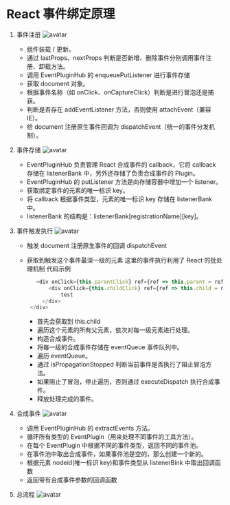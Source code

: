 # React 事件绑定原理

1. 事件注册
   ![avatar](../assets/react-event1.png)

   - 组件装载 / 更新。
   - 通过 lastProps、nextProps 判断是否新增、删除事件分别调用事件注册、卸载方法。
   - 调用 EventPluginHub 的 enqueuePutListener 进行事件存储
   - 获取 document 对象。
   - 根据事件名称（如 onClick、onCaptureClick）判断是进行冒泡还是捕获。
   - 判断是否存在 addEventListener 方法，否则使用 attachEvent（兼容 IE）。
   - 给 document 注册原生事件回调为 dispatchEvent（统一的事件分发机制）。

2. 事件存储
   ![avatar](../assets/react-event2.png)

   - EventPluginHub 负责管理 React 合成事件的 callback，它将 callback 存储在 listenerBank 中，另外还存储了负责合成事件的 Plugin。
   - EventPluginHub 的 putListener 方法是向存储容器中增加一个 listener。
   - 获取绑定事件的元素的唯一标识 key。
   - 将 callback 根据事件类型，元素的唯一标识 key 存储在 listenerBank 中。
   - listenerBank 的结构是：listenerBank[registrationName][key]。

3. 事件触发执行
   ![avatar](../assets/react-event3.png)

   - 触发 document 注册原生事件的回调 dispatchEvent
   - 获取到触发这个事件最深一级的元素
     这里的事件执行利用了 React 的批处理机制
     代码示例

     ```JavaScript
        <div onClick={this.parentClick} ref={ref => this.parent = ref}>
            <div onClick={this.childClick} ref={ref => this.child = ref}>
                test
          </div>
      </div>
     ```

     - 首先会获取到 this.child
     - 遍历这个元素的所有父元素，依次对每一级元素进行处理。
     - 构造合成事件。
     - 将每一级的合成事件存储在 eventQueue 事件队列中。
     - 遍历 eventQueue。
     - 通过 isPropagationStopped 判断当前事件是否执行了阻止冒泡方法。
     - 如果阻止了冒泡，停止遍历，否则通过 executeDispatch 执行合成事件。
     - 释放处理完成的事件。

4. 合成事件
   ![avatar](../assets/react-event4.png)

   - 调用 EventPluginHub 的 extractEvents 方法。
   - 循环所有类型的 EventPlugin（用来处理不同事件的工具方法）。
   - 在每个 EventPlugin 中根据不同的事件类型，返回不同的事件池。
   - 在事件池中取出合成事件，如果事件池是空的，那么创建一个新的。
   - 根据元素 nodeid(唯一标识 key)和事件类型从 listenerBink 中取出回调函数
   - 返回带有合成事件参数的回调函数

5. 总流程
  ![avatar](../assets/react-event5.png)
  

